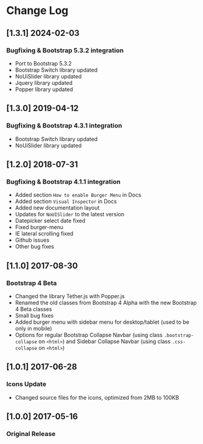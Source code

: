 # Change Log

## [1.3.1] 2024-02-03
### Bugfixing & Bootstrap 5.3.2 integration
- Port to Bootstrap 5.3.2
- Bootstrap Switch library updated
- NoUiSlider library updated
- Jquery library updated
- Popper library updated

## [1.3.0] 2019-04-12
### Bugfixing & Bootstrap 4.3.1 integration
- Bootstrap Switch library updated
- NoUiSlider library updated

## [1.2.0] 2018-07-31
### Bugfixing & Bootstrap 4.1.1 integration
- Added section `How to enable Burger Menu` in Docs
- Added section `Visual Inspector` in Docs
- Added new documentation layout
- Updates for `NoUISlider` to the latest version
- Datepicker select date fixed
- Fixed burger-menu
- IE lateral scrolling fixed
- Github issues  
- Other bug fixes

## [1.1.0] 2017-08-30
### Bootstrap 4 Beta
- Changed the library Tether.js with Popper.js
- Renamed the old classes from Bootstrap 4 Alpha with the new Bootstrap 4 Beta classes
- Small bug fixes
- Added burger menu with sidebar menu for desktop/tablet (used to be only in mobile)
- Options for regular Bootstrap Collapse Navbar (using class `.bootstrap-collapse` on `<html>`) and Sidebar Collapse Navbar (using class `.css-collapse` on `<html>`)

## [1.0.1] 2017-06-28
### Icons Update
- Changed source files for the icons, optimized from 2MB to 100KB

## [1.0.0] 2017-05-16
### Original Release
